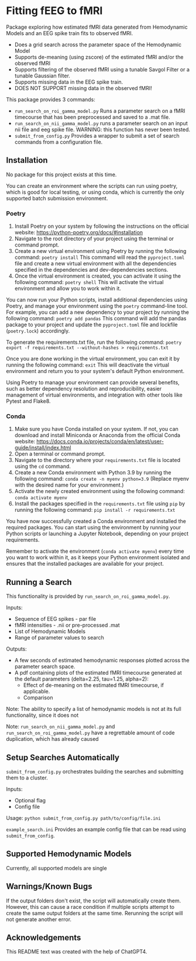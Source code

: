 # Fitting fEEG to fMRI
Package exploring how estimated fMRI data generated from 
Hemodynamic Models and an EEG spike train fits to observed fMRI.

* Does a grid search across the parameter space of the Hemodynamic Model
* Supports de-meaning (using zscore) of the estimated fMRI and/or the
  observed fMRI
* Supports filtering of the observed fMRI using a tunable Savgol Filter 
  or a tunable Gaussian filter.
* Supports missing data in the EEG spike train. 
* DOES NOT SUPPORT missing data in the observed fMRI!

This package provides 3 commands:
* `run_search_on_roi_gamma_model.py` Runs a parameter search on a fMRI timecourse
  that has been preprocessed and saved to a .mat file.
* `run_search_on_nii_gamma_model.py` runs a parameter search on an input nii
  file and eeg spike file. WARNING: this function has never been tested.
* `submit_from_config.py` Provides a wrapper to submit a set of search commands from 
  a configuration file.


## Installation
No package for this project exists at this time. 

You can create an environment where the scripts can run using poetry, 
which is good for local testing, or using conda, which is currently the
only supported batch submission environment.

### Poetry
1. Install Poetry on your system by following the instructions on 
   the official website: https://python-poetry.org/docs/#installation
2. Navigate to the root directory of your project using the terminal 
   or command prompt. 
3. Create a new virtual environment using Poetry by running the following 
   command: `poetry install`
   This command will read the `pyproject.toml` file and create a new 
   virtual environment with all the dependencies specified in the dependencies 
   and dev-dependencies sections. 
4. Once the virtual environment is created, you can activate it using the 
   following command: `poetry shell`
   This will activate the virtual environment and allow you to work within it.

You can now run your Python scripts, install additional dependencies using Poetry, 
and manage your environment using the `poetry` command-line tool. For example, 
you can add a new dependency to your project by running the following command:
`poetry add pandas`
This command will add the pandas package to your project and update the 
`pyproject.toml` file and lockfile (`poetry.lock`) accordingly.

To generate the requirements.txt file, run the following command:
`poetry export -f requirements.txt --without-hashes > requirements.txt`

Once you are done working in the virtual environment, you can exit it by 
running the following command: `exit`
This will deactivate the virtual environment and return you to your system's 
default Python environment.

Using Poetry to manage your environment can provide several benefits, 
such as better dependency resolution and reproducibility, easier 
management of virtual environments, and integration with other tools 
like Pytest and Flake8.

### Conda
1. Make sure you have Conda installed on your system. If not, you can 
   download and install Miniconda or Anaconda from the official Conda 
   website: https://docs.conda.io/projects/conda/en/latest/user-guide/install/index.html
2. Open a terminal or command prompt.
3. Navigate to the directory where your `requirements.txt` file is located using the `cd` command. 
4. Create a new Conda environment with Python 3.9 by running the following command: `conda create -n myenv python=3.9`
   (Replace myenv with the desired name for your environment.)
5. Activate the newly created environment using the following command: `conda activate myenv`
6. Install the packages specified in the `requirements.txt` file using `pip` by 
   running the following command: `pip install -r requirements.txt`

You have now successfully created a Conda environment and installed the required 
packages. You can start using the environment by running your Python scripts or 
launching a Jupyter Notebook, depending on your project requirements.

Remember to activate the environment (`conda activate myenv`) every time you want 
to work within it, as it keeps your Python environment isolated and ensures that 
the installed packages are available for your project.


## Running a Search
This functionality is provided by `run_search_on_roi_gamma_model.py`.

Inputs:
* Sequence of EEG spikes - par file
* fMRI intensities - .nii or pre-processed .mat
* List of Hemodynamic Models
* Range of parameter values to search

Outputs:
* A few seconds of estimated hemodynamic responses plotted across the parameter search space.
* A pdf containing plots of the estimated fMRI timecourse generated at the default
  parameters (delta=2.25, tau=1.25, alpha=2):
  * Effect of de-meaning on the estimated fMRI timecourse, if applicable.
  * Comparison

Note: The ability to specify a list of hemodynamic models is not at its full functionality, since it does not 

Note: `run_search_on_nii_gamma_model.py` and `run_search_on_roi_gamma_model.py` have a regrettable amount of code 
      duplication, which has already caused

## Setup Searches Automatically
`submit_from_config.py` orchestrates building the searches and submitting them to a cluster.

Inputs:
* Optional flag
* Config file

Usage:
`python submit_from_config.py path/to/config/file.ini`

`example_search.ini` Provides an example config file that can be read using
`submit_from_config`.


## Supported Hemodynamic Models
Currently, all supported models are single


## Warnings/Known Bugs

If the output folders don't exist, the script will automatically
create them. However, this can cause a race condition if multiple 
scripts attempt to create the same output folders at the same time.
Rerunning the script will not generate another error.

## Acknowledgements
This README text was created with the help of ChatGPT4.